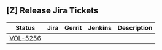 [Z] Release Jira Tickets
------------------------

| Status | Jira | Gerrit | Jenkins | Description |
| ------ | ---- | ------ | ------- | ----------- |
| [VOL-5256](https://jira.opencord.org/browse/VOL-5256) | | | |
